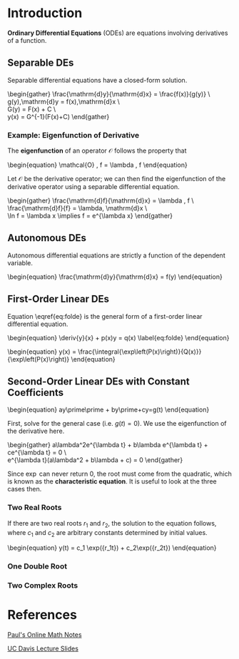 # Introduction

**Ordinary Differential Equations** (ODEs) are equations involving derivatives of a function.

## Separable DEs
Separable differential equations have a closed-form solution.

\begin{gather}
\frac{\mathrm{d}y}{\mathrm{d}x} = \frac{f(x)}{g(y)} \\\
g(y)\,\mathrm{d}y = f(x)\,\mathrm{d}x \\\
G(y)  = F(x) + C \\\
y(x) = G^{-1}(F(x)+C)
\end{gather}

### Example: Eigenfunction of Derivative
The **eigenfunction** of an operator $\mathcal{O}$ follows the property that

\begin{equation}
\mathcal{O} \, f = \lambda \, f
\end{equation}

Let $\mathcal{O}$ be the derivative operator; we can then find the eigenfunction of the derivative operator using a separable differential equation.

\begin{gather}
\frac{\mathrm{d}f}{\mathrm{d}x} = \lambda \, f \\\
\frac{\mathrm{d}f}{f} = \lambda\, \mathrm{d}x \\\
\ln f = \lambda x \implies f = e^{\lambda x}
\end{gather}


## Autonomous DEs
Autonomous differential equations are strictly a function of the dependent variable.

\begin{equation}
\frac{\mathrm{d}y}{\mathrm{d}x} = f(y)
\end{equation}

## First-Order Linear DEs

Equation \eqref{eq:folde} is the general form of a first-order linear differential equation.

\begin{equation}
\deriv{y}{x} + p(x)y = q(x)
\label{eq:folde}
\end{equation}

\begin{equation}
y(x) = \frac{\integral{\exp\left(P(x)\right)}{Q(x)}}{\exp\left(P(x)\right)}
\end{equation}

## Second-Order Linear DEs with Constant Coefficients

\begin{equation}
ay\prime\prime + by\prime+cy=g(t)
\end{equation}

First, solve for the general case (i.e. $g(t)=0$). We use the eigenfunction of the derivative here.

\begin{gather}
a\lambda^2e^{\lambda t} + b\lambda e^{\lambda t} + ce^{\lambda t} = 0 \\\
e^{\lambda t}(a\lambda^2 + b\lambda + c) = 0
\end{gather}

Since $\exp$ can never return $0$, the root must come from the quadratic, which is known as the **characteristic equation**. It is useful to look at the three cases then.

### Two Real Roots

If there are two real roots $r_1$ and $r_2$, the solution to the equation follows, where $c_1$ and $c_2$ are arbitrary constants determined by initial values.

\begin{equation}
y(t) = c_1 \exp({r_1t}) + c_2\exp({r_2t})
\end{equation}

### One Double Root

### Two Complex Roots

# References

[Paul's Online Math Notes](http://tutorial.math.lamar.edu/Classes/DE/Linear.aspx)

[UC Davis Lecture Slides](https://www.math.ucdavis.edu/~thomases/W11_16C1_lec_1_7_11.pdf)